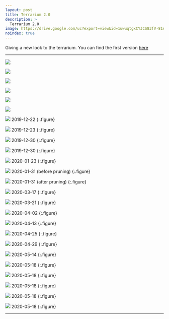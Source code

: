 ```yaml
---
layout: post
title: Terrarium 2.0
description: >
  Terrarium 2.0
image: https://drive.google.com/uc?export=view&id=1uwuqtgxCYJCS83fV-81Alrt-Qs3FHwbI
noindex: true
---
```


Giving a new look to the terrarium. You can find the first version [here](https://teffa.dev/diy/2019-07-21-closed-terrarium/)

* * *

![](https://drive.google.com/uc?export=view&id=14yex6dJ22L6ySY8K3O6P5maLSA6C5Z85)

![](https://drive.google.com/uc?export=view&id=1nZujOoiXKagTW8dAaCboPw2mF8puQQRN)

![](https://drive.google.com/uc?export=view&id=1LUbiNFgZq4tVHDgpNGF1MV9hizMOc3Vp)

![](https://drive.google.com/uc?export=view&id=1uwuqtgxCYJCS83fV-81Alrt-Qs3FHwbI)

![](https://drive.google.com/uc?export=view&id=1zcx7vNuWNf9Gg3d_uNdwLd6L3yF3ViOH)

![](https://drive.google.com/uc?export=view&id=16JreToaH7wk5IwOrdT1AHk9QfFWhgnA5)

![](https://drive.google.com/uc?export=view&id=1tLtorv5udArH7-YzwBd75z5ZfHbPGzs0)
2019-12-22
{:.figure}

![](https://drive.google.com/uc?export=view&id=1syf_w06AISLlERnVyfwHLyDL_5opiHYU)
2019-12-23
{:.figure}

![](https://drive.google.com/uc?export=view&id=1Gm8EvMifmgNeQa_RWpp1Q6gyEQVBBgGU)
2019-12-30
{:.figure}

![](https://drive.google.com/uc?export=view&id=1rKZcaef1oR8gD8OfXjKvpL-D8bNPLiQE)
2019-12-30
{:.figure}

![](https://drive.google.com/uc?export=view&id=1C2QDs0TvcxOfkZ7LCePXb5_PRlFEN7NH)
2020-01-23
{:.figure}

![](https://drive.google.com/uc?export=view&id=1KdofCRMdC2mMJdo-p2NksVQ-Y-MPpWrL)
2020-01-31 (before pruning)
{:.figure}

![](https://drive.google.com/uc?export=view&id=1uVywKVaRpqL4Pa-kZaI480HCfXHeEx4P)
2020-01-31 (after pruning)
{:.figure}

![](https://drive.google.com/uc?export=view&id=1w94W2yywxlz7-SLouYAYX0rSv03iyoWD)
2020-03-17
{:.figure}




![](https://drive.google.com/uc?export=view&id=1H3XqiNHeqfaep_SMu1X05WBlIxNdsjda)
2020-03-21
{:.figure}

![](https://drive.google.com/uc?export=view&id=1673qpEV4N-decz1EyuN9Fk2ZXpVjk8yM)
2020-04-02
{:.figure}

![](https://drive.google.com/uc?export=view&id=1dfWOoPRVpGSG-iPblo73ESWtjRhQEKKy)
2020-04-13
{:.figure}

![](https://drive.google.com/uc?export=view&id=1liv86gKA_7hvhiUzEuol5SyGY78c4ss4)
2020-04-25
{:.figure}

![](https://drive.google.com/uc?export=view&id=1k-ZeMVZ2qdNzZmCvcPLvKbnfMWUyWvlq)
2020-04-29
{:.figure}

![](https://drive.google.com/uc?export=view&id=1EO-OVe-l0R7kDekFwk6rLm-iTPgeoq-s)
2020-05-14
{:.figure}

![](https://drive.google.com/uc?export=view&id=1owfouotOkDVwemT5W5zC_E-ZhMQCdfSL)
2020-05-18
{:.figure}

![](https://drive.google.com/uc?export=view&id=12_d_puCkZpsksBTCW3UD1hyv8_uFb8sN)
2020-05-18
{:.figure}

![](https://drive.google.com/uc?export=view&id=1mwv8ETEtsyas70mAFmULMjivCZXX3NiJ)
2020-05-18
{:.figure}

![](https://drive.google.com/uc?export=view&id=1UZpiakPLgRnFLnQL_sGU7J0x5G6Q0Qte)
2020-05-18
{:.figure}

![](https://drive.google.com/uc?export=view&id=1KbrI_ZtQG548t5F2XjeKml-902RgopNy)
2020-05-18
{:.figure}

* * * 

